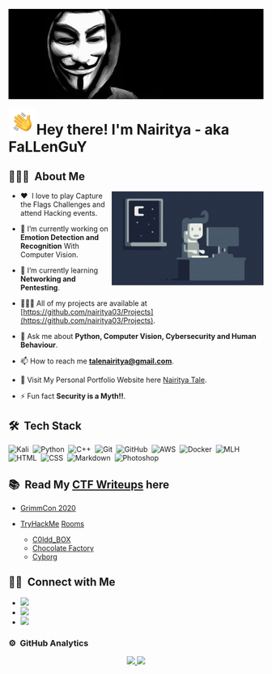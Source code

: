 <p align="center"><img alt="Anonymous" src="./assets/Anonymous.jpg" width ="1024" ></p>

<img alt="Hand Wave" src="./assets/Hand%20Wave.gif" width='55' align="left"/><h1>Hey there! I'm Nairitya - aka FaLLenGuY</h1>


<!-- ## 👋 &nbsp;Hey there! I'm Nairitya -->

## 👨🏻‍💻 &nbsp;About Me

<img alt="Night Coding" src="./assets/Night-Coding.gif" align="right"/>

- :heart: &nbsp;I love to play Capture the Flags Challenges and attend Hacking events.

- 🔭 I’m currently working on **Emotion Detection and Recognition** With Computer Vision. 

- 🌱 I’m currently learning **Networking and Pentesting**.

- 🧑🏻‍💻 All of my projects are available at [https://github.com/nairitya03/Projects](https://github.com/nairitya03/Projects).

- 💬 Ask me about **Python, Computer Vision, Cybersecurity and Human Behaviour**.

- 📫 How to reach me **talenairitya@gmail.com**.

- 🔗 Visit My Personal Portfolio Website here [Nairitya Tale](https://nairitya03.github.io/).

- ⚡ Fun fact **Security is a Myth!!**.

<!--img alt="Night Coding" src="./assets/Night-Coding.gif" align="right"/-->

## 🛠 &nbsp;Tech Stack

![Kali](https://img.shields.io/badge/-Kali-557C94?style=plastic&logo=kali-linux)&nbsp;
![Python](https://img.shields.io/badge/-Python-3776AB?style=plastic&logo=python)&nbsp;
![C++](https://img.shields.io/badge/-C++-00599C?style=plastic&logo=C%2B%2B&logoColor=00599C)&nbsp;
![Git](https://img.shields.io/badge/-Git-F05032?style=plastic&logo=git)&nbsp;
![GitHub](https://img.shields.io/badge/-GitHub-181717?style=plastic&logo=github)&nbsp;
![AWS](https://img.shields.io/badge/-AWS-232F3E?style=plastic&logo=amazon-aws)&nbsp;
![Docker](https://img.shields.io/badge/-Ddocker-2496ED?style=plastic&logo=docker)&nbsp;
![MLH](https://img.shields.io/badge/-Markdown-265A8F?style=plastic&logo=major-league-hacking)&nbsp;
![HTML](https://img.shields.io/badge/-HTML-E34F26?style=plastic&logo=HTML5)&nbsp;
![CSS](https://img.shields.io/badge/-CSS-1572B6?style=plastic&logo=CSS3&logoColor=1572B6)&nbsp;
![Markdown](https://img.shields.io/badge/-Markdown-000000?style=plastic&logo=markdown)&nbsp;
![Photoshop](https://img.shields.io/badge/-Photoshop-31A8FF?style=plastic&logo=adobe-photoshop)&nbsp;

## 📚 &nbsp;Read My [CTF Writeups](https://nairitya03.github.io/CTF-WriteUps/) here 

- [GrimmCon 2020](https://nairitya03.github.io/CTF-WriteUps/GrimmCon%20CTF%202020/)

- [TryHackMe](https://tryhackme.com/) [Rooms](https://nairitya03.github.io/CTF-WriteUps/THM/) 

    - [C0ldd_BOX](https://nairitya03.github.io/CTF-WriteUps/THM/C0ldd_BOX)
    - [Chocolate Factory](https://nairitya03.github.io/CTF-WriteUps/THM/Chocolate%20Factory)
    - [Cyborg](https://nairitya03.github.io/CTF-WriteUps/THM/Cyborg/)
  
## 🤝🏻 &nbsp;Connect with Me

<ul>
<p align="left">
<li><a href="https://linkedin.com/in/nairityatale"><img src="https://img.shields.io/badge/-Nairitya%20Tale-0077B5?style=flat&logo=Linkedin"/></a></li>
<li><a href="https://nairitya03.github.io"><img src="https://img.shields.io/badge/-nairitya03.github.io-128249?style=flat&logo=Google-Chrome"/></a></li>
<li><a href="mailto:talenairitya@gmail.com"><img src="https://img.shields.io/badge/-Mail-EA4335?style=flat&logo=gmail"/></a></li>
</ul>
</p>

### ⚙️ &nbsp;GitHub Analytics

<p align="center">
<a href="https://github.com/nairitya03">
    <img width="290" src="https://github-readme-stats.vercel.app/api/top-langs?username=nairitya03&layout=compact&langs_count=8&theme=algolia"/>
    <img width="400" src="https://github-readme-stats-eight-theta.vercel.app/api?username=nairitya03&show_icons=true&theme=algolia&include_all_commits=true&count_private=true"/>
</a>
</p>
